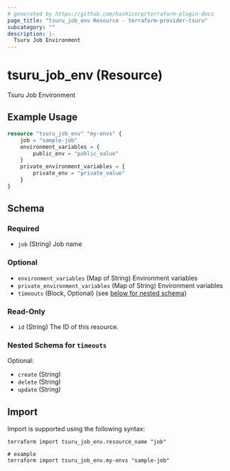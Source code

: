 ```yaml
---
# generated by https://github.com/hashicorp/terraform-plugin-docs
page_title: "tsuru_job_env Resource - terraform-provider-tsuru"
subcategory: ""
description: |-
  Tsuru Job Environment
---
```


# tsuru_job_env (Resource)

Tsuru Job Environment

## Example Usage

```terraform
resource "tsuru_job_env" "my-envs" {
	job = "sample-job"
	environment_variables = {
		public_env = "public_value"
	}
	private_environment_variables = {
		private_env = "private_value"
	}
}
```

<!-- schema generated by tfplugindocs -->
## Schema

### Required

- `job` (String) Job name

### Optional

- `environment_variables` (Map of String) Environment variables
- `private_environment_variables` (Map of String) Environment variables
- `timeouts` (Block, Optional) (see [below for nested schema](#nestedblock--timeouts))

### Read-Only

- `id` (String) The ID of this resource.

<a id="nestedblock--timeouts"></a>
### Nested Schema for `timeouts`

Optional:

- `create` (String)
- `delete` (String)
- `update` (String)

## Import

Import is supported using the following syntax:

```shell
terraform import tsuru_job_env.resource_name "job"

# example
terraform import tsuru_job_env.my-envs "sample-job"
```
